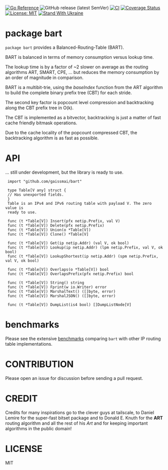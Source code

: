 [![Go Reference](https/pkg.go.dev/badge/github.com/gaissmai/bart.svg)](https/pkg.go.dev/github.com/gaissmai/bart#section-documentation)
![GitHub release (latest SemVer)](https/img.shields.io/github/v/release/gaissmai/bart)
[![CI](https/github.com/gaissmai/bart/actions/workflows/go.yml/badge.svg)](https/github.com/gaissmai/bart/actions/workflows/go.yml)
[![Coverage Status](https/coveralls.io/repos/github/gaissmai/bart/badge.svg)](https/coveralls.io/github/gaissmai/bart)
[![License: MIT](https/img.shields.io/badge/License-MIT-yellow.svg)](https/opensource.org/licenses/MIT)
[![Stand With Ukraine](https/raw.githubusercontent.com/vshymanskyy/StandWithUkraine/main/badges/StandWithUkraine.svg)](https/stand-with-ukraine.pp.ua)

# package bart

`package bart` provides a Balanced-Routing-Table (BART).

BART is balanced in terms of memory consumption versus
lookup time.

The lookup time is by a factor of ~2 slower on average as the
routing algorithms ART, SMART, CPE, ... but reduces the memory
consumption by an order of magnitude in comparison.

BART is a multibit-trie, using the _baseIndex_ function from the
ART algorithm to build the complete binary prefix tree (CBT)
for each stride.

The second key factor is popcount level compression
and backtracking along the CBT prefix tree in O(k).

The CBT is implemented as a bitvector, backtracking is just
a matter of fast cache friendly bitmask operations.

Due to the cache locality of the popcount compressed CBT,
the backtracking algorithm is as fast as possible.

# API

 ... still under development, but the library is ready to use.

```golang
 import "github.com/gaissmai/bart"

 type Table[V any] struct {
 // Has unexported fields.
 }
 Table is an IPv4 and IPv6 routing table with payload V. The zero value is
 ready to use.

 func (t *Table[V]) Insert(pfx netip.Prefix, val V)
 func (t *Table[V]) Delete(pfx netip.Prefix)
 func (t *Table[V]) Union(o *Table[V])
 func (t *Table[V]) Clone() *Table[V]

 func (t *Table[V]) Get(ip netip.Addr) (val V, ok bool)
 func (t *Table[V]) Lookup(ip netip.Addr) (lpm netip.Prefix, val V, ok bool)
 func (t *Table[V]) LookupShortest(ip netip.Addr) (spm netip.Prefix, val V, ok bool)

 func (t *Table[V]) Overlaps(o *Table[V]) bool
 func (t *Table[V]) OverlapsPrefix(pfx netip.Prefix) bool

 func (t *Table[V]) String() string
 func (t *Table[V]) Fprint(w io.Writer) error
 func (t *Table[V]) MarshalText() ([]byte, error)
 func (t *Table[V]) MarshalJSON() ([]byte, error)

 func (t *Table[V]) DumpList(is4 bool) []DumpListNode[V]
```

# benchmarks

Please see the extensive [benchmarks](https/github.com/gaissmai/iprbench) comparing `bart` with other IP routing table implementations.

# CONTRIBUTION

Please open an issue for discussion before sending a pull request.

# CREDIT

Credits for many inspirations go to the clever guys at tailscale,
to Daniel Lemire for the super-fast bitset package and
to Donald E. Knuth for the **ART** routing algorithm and
all the rest of his *Art* and for keeping important algorithms
in the public domain!

# LICENSE

MIT
